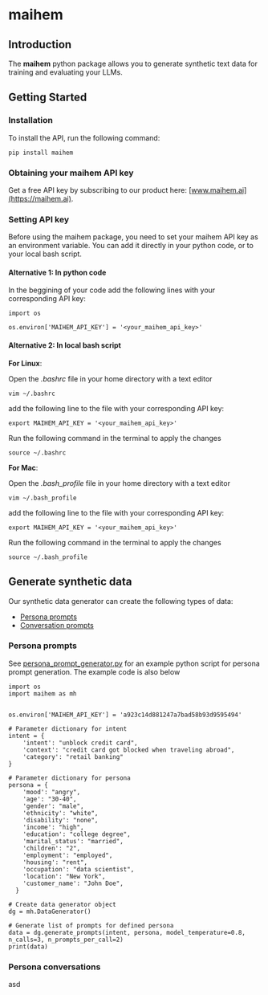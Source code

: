 # maihem

## Introduction
The **maihem** python package allows you to generate synthetic text data for training and evaluating your LLMs.

## Getting Started
### Installation
To install the API, run the following command:
```
pip install maihem
```
### Obtaining your maihem API key
Get a free API key by subscribing to our product here: [www.maihem.ai](https://maihem.ai).

### Setting API key
Before using the maihem package, you need to set your maihem API key as an environment variable. You can add it directly in your python code, or to your local bash script.

#### Alternative 1: In python code
In the beggining of your code add the following lines with your corresponding API key:

```
import os

os.environ['MAIHEM_API_KEY'] = '<your_maihem_api_key>'
```

#### Alternative 2: In local bash script

**For Linux**:

Open the *.bashrc* file in your home directory with a text editor
```
vim ~/.bashrc
```
add the following line to the file with your corresponding API key:
```
export MAIHEM_API_KEY = '<your_maihem_api_key>'
```

Run the following command in the terminal to apply the changes
```
source ~/.bashrc
```

**For Mac**:

Open the *.bash_profile* file in your home directory with a text editor
```
vim ~/.bash_profile
```
add the following line to the file with your corresponding API key:
```
export MAIHEM_API_KEY = '<your_maihem_api_key>'
```

Run the following command in the terminal to apply the changes
```
source ~/.bash_profile
```



## Generate synthetic data

Our synthetic data generator can create the following types of data:

- [Persona prompts](#persona-prompts)
- [Conversation prompts](#conversation-prompts)

### Persona prompts

See [persona_prompt_generator.py](./examples/persona_prompt_generator.py) for an example python script for persona prompt generation. The example code is also below

```
import os
import maihem as mh


os.environ['MAIHEM_API_KEY'] = 'a923c14d881247a7bad58b93d9595494'

# Parameter dictionary for intent
intent = {
    'intent': "unblock credit card",
    'context': "credit card got blocked when traveling abroad",
    'category': "retail banking"
}

# Parameter dictionary for persona
persona = {
    'mood': "angry",
    'age': "30-40",
    'gender': "male",
    'ethnicity': "white",
    'disability': "none",
    'income': "high",
    'education': "college degree",
    'marital_status': "married",
    'children': "2",
    'employment': "employed",
    'housing': "rent",
    'occupation': "data scientist",
    'location': "New York",
    'customer_name': "John Doe",
  }

# Create data generator object
dg = mh.DataGenerator()

# Generate list of prompts for defined persona
data = dg.generate_prompts(intent, persona, model_temperature=0.8, n_calls=3, n_prompts_per_call=2)
print(data)
```

### Persona conversations


asd